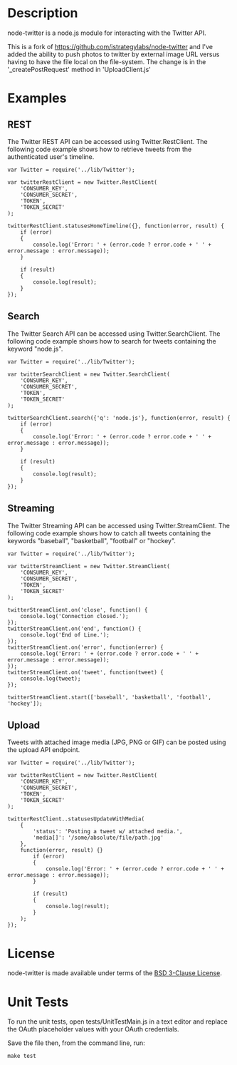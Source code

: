 # Description

node-twitter is a node.js module for interacting with the Twitter API.

This is a fork of https://github.com/istrategylabs/node-twitter and I've added the ability to push photos to twitter by external image URL versus having to have the file local on the file-system. The change is in the '_createPostRequest' method in 'UploadClient.js' 

# Examples

## REST

The Twitter REST API can be accessed using Twitter.RestClient. The following code example shows how to retrieve tweets from the authenticated user's timeline.

    var Twitter = require('../lib/Twitter');

    var twitterRestClient = new Twitter.RestClient(
        'CONSUMER_KEY',
        'CONSUMER_SECRET',
        'TOKEN',
        'TOKEN_SECRET'
    );

    twitterRestClient.statusesHomeTimeline({}, function(error, result) {
        if (error)
        {
            console.log('Error: ' + (error.code ? error.code + ' ' + error.message : error.message));
        }

        if (result)
        {
            console.log(result);
        }
    });

## Search

The Twitter Search API can be accessed using Twitter.SearchClient. The following code example shows how to search for tweets containing the keyword "node.js".

    var Twitter = require('../lib/Twitter');

    var twitterSearchClient = new Twitter.SearchClient(
        'CONSUMER_KEY',
        'CONSUMER_SECRET',
        'TOKEN',
        'TOKEN_SECRET'
    );

    twitterSearchClient.search({'q': 'node.js'}, function(error, result) {
        if (error)
        {
            console.log('Error: ' + (error.code ? error.code + ' ' + error.message : error.message));
        }

        if (result)
        {
            console.log(result);
        }
    });

## Streaming

The Twitter Streaming API can be accessed using Twitter.StreamClient. The following code example shows how to catch all tweets containing the keywords "baseball", "basketball", "football" or "hockey".

    var Twitter = require('../lib/Twitter');

    var twitterStreamClient = new Twitter.StreamClient(
        'CONSUMER_KEY',
        'CONSUMER_SECRET',
        'TOKEN',
        'TOKEN_SECRET'
    );

    twitterStreamClient.on('close', function() {
        console.log('Connection closed.');
    });
    twitterStreamClient.on('end', function() {
        console.log('End of Line.');
    });
    twitterStreamClient.on('error', function(error) {
        console.log('Error: ' + (error.code ? error.code + ' ' + error.message : error.message));
    });
    twitterStreamClient.on('tweet', function(tweet) {
        console.log(tweet);
    });

    twitterStreamClient.start(['baseball', 'basketball', 'football', 'hockey']);

## Upload

Tweets with attached image media (JPG, PNG or GIF) can be posted using the upload API endpoint.

    var Twitter = require('../lib/Twitter');

    var twitterRestClient = new Twitter.RestClient(
        'CONSUMER_KEY',
        'CONSUMER_SECRET',
        'TOKEN',
        'TOKEN_SECRET'
    );

    twitterRestClient..statusesUpdateWithMedia(
        {
            'status': 'Posting a tweet w/ attached media.',
            'media[]': '/some/absolute/file/path.jpg'
        },
        function(error, result) {}
            if (error)
            {
                console.log('Error: ' + (error.code ? error.code + ' ' + error.message : error.message));
            }

            if (result)
            {
                console.log(result);
            }
        );
    });

# License

node-twitter is made available under terms of the [BSD 3-Clause License](http://www.opensource.org/licenses/BSD-3-Clause).

# Unit Tests

To run the unit tests, open tests/UnitTestMain.js in a text editor and replace the OAuth placeholder values with your OAuth credentials. 

Save the file then, from the command line, run:

    make test
